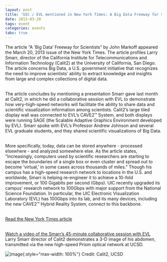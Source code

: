```yaml
---
layout: post
title: 'UIC / EVL mentioned in New York Times: A Big Data Freeway for Scientists'
date: 2013-03-20
tags: event
categories: events
tabs: true
---
```


The article &ldquo;A &lsquo;Big Data&rsquo; Freeway for Scientists&rdquo; by John Markoff appeared the March 20, 2013 issue of the New York Times. The article profiles Larry Smarr, director of the California Institute for Telecommunications and Information Technology (Calit2) at the University of California, San Diego. The article concerns Big Data, a U.S. government initiative that recognizes the need to improve scientists&rsquo; ability to extract knowledge and insights from large and complex collections of digital data.<br><br>

The article concludes by mentioning a presentation Smarr gave last month at Calit2, in which he did a collaborative session with EVL to demonstrate how very-high-speed networks will facilitate the ability to share data and scientific visualization information among scientists. Calit2&rsquo;s large tiled display wall was connected to EVL&rsquo;s CAVE2&trade; System, and both displays were running SAGE (the Scalable Adaptive Graphics Environment developed by EVL). Smarr spoke with EVL&rsquo;s Professor Andrew Johnson and several EVL graduate students, and they shared scientific visualizations of Big Data.<br><br>

More specifically, today, data can be stored anywhere - processed elsewhere - and analyzed somewhere else. As the article states, &ldquo;Increasingly, computers used by scientific researchers are starting to escape the boundaries of a single box or even cluster and spread out to become &lsquo;virtual,&rsquo; in some cases across thousands of miles.&rdquo; Though his campus has a high-speed research network to locations in the U.S. and worldwide, Smarr is helping re-engineer it to achieve a 10-fold improvement, or 100 Gigabits per second (Gbps). UIC recently upgraded its campus&rsquo; research network to 100Gbps with major support from the National Science Foundation. In particular, the UIC Electronic Visualization Laboratory (EVL) has 100Gbps into its lab, and its many devices, including the new CAVE2&trade; Hybrid Reality System, connect to this backbone.<br><br>

<a href="http://bits.blogs.nytimes.com/2013/03/20/a-big-data-freeway-for-scientists/">Read the New York Times article</a><br><br>

<a href="http://youtu.be/Ar7vmMIM7q8">Watch a video of the Smarr&rsquo;s 45-minute collaborative session with EVL</a>
Larry Smarr director of Calit2 demonstrates a 3-D image of his abdomen, transmitted via the new high-speed Prism optical network at UCSD.

![image](https://www.evl.uic.edu/output/originals/20bits-smarr-tmagarticle.jpg-srcw.jpg){:style="max-width: 100%"}
Credit: Calit2, UCSD

